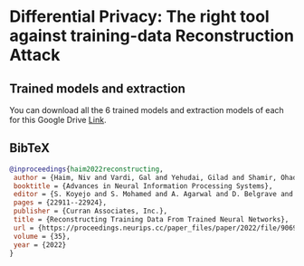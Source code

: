 # Differential Privacy: The right tool against training-data Reconstruction Attack

## Trained models and extraction
You can download all the 6 trained models and extraction models of each for this Google Drive [Link](https://drive.google.com/drive/folders/1-FMv-48Vj7sN6ceRz3ymyCePhgpyua6L?usp=sharing).

## BibTeX

```bib
@inproceedings{haim2022reconstructing,
 author = {Haim, Niv and Vardi, Gal and Yehudai, Gilad and Shamir, Ohad and Irani, Michal},
 booktitle = {Advances in Neural Information Processing Systems},
 editor = {S. Koyejo and S. Mohamed and A. Agarwal and D. Belgrave and K. Cho and A. Oh},
 pages = {22911--22924},
 publisher = {Curran Associates, Inc.},
 title = {Reconstructing Training Data From Trained Neural Networks},
 url = {https://proceedings.neurips.cc/paper_files/paper/2022/file/906927370cbeb537781100623cca6fa6-Paper-Conference.pdf},
 volume = {35},
 year = {2022}
}
```
